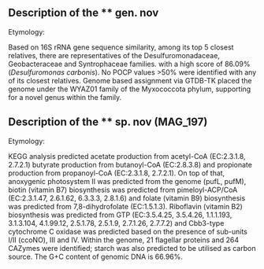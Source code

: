 ## Description of the ** gen. nov

Etymology: 

Based on 16S rRNA gene sequence similarity, among its top 5 closest relatives,
there are representatives of the 
Desulfuromonadaceae, Geobacteraceae and Syntrophaceae families. 
with a high score of 86.09% (*Desulfuromonas carbonis*).
No POCP values >50% were identified with any of its closest relatives. 
Genome based assignment via GTDB-TK placed the genome under the 
WYAZ01 family of the Myxococcota phylum, supporting for a novel genus within the family.
<!-- As no representative of the Myxococcota phylum is present 
on the All-Species Living Tree project version currently used by Protologger. -->

<!-- Genome completeness is ;94.84
Genome contamination is ;3.89 -->

## Description of the ** sp. nov (MAG_197)

Etymology: 


KEGG analysis predicted 
acetate production from acetyl-CoA (EC:2.3.1.8, 2.7.2.1)
butyrate production from butanoyl-CoA (EC:2.8.3.8)
and 
propionate production from propanoyl-CoA (EC:2.3.1.8, 2.7.2.1). 
On top of that,
anoxygenic photosystem II was predicted from the genome (pufL, pufM),
biotin (vitamin B7) biosynthesis was predicted from pimeloyl-ACP/CoA (EC:2.3.1.47, 2.6.1.62, 6.3.3.3, 2.8.1.6)
and 
folate (vitamin B9) biosynthesis was predicted from 7,8-dihydrofolate (EC:1.5.1.3).
Riboflavin (vitamin B2) biosynthesis was predicted from GTP (EC:3.5.4.25, 3.5.4.26, 1.1.1.193, 3.1.3.104, 4.1.99.12, 2.5.1.78, 2.5.1.9, 2.7.1.26, 2.7.7.2) and
Cbb3-type cytochrome C oxidase was predicted based on the presence of sub-units I/II (ccoNO), III and IV. 
Within the genome, 21 flagellar proteins and 264 CAZymes were identified; 
starch was also predicted to be utilised as carbon source.
The G+C content of genomic DNA is 66.96%.

